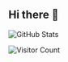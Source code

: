 ## Hi there 👋

<!--
**HuangZeLinCute/HuangZeLinCute** is a ✨ _special_ ✨ repository because its `README.md` (this file) appears on your GitHub profile.

Here are some ideas to get you started:

- 🔭 I’m currently working on ...
- 🌱 I’m currently learning ...
- 👯 I’m looking to collaborate on ...
- 🤔 I’m looking for help with ...
- 💬 Ask me about ...
- 📫 How to reach me: ...
- 😄 Pronouns: ...
- ⚡ Fun fact: ...
-->

![GitHub Stats](https://github-readme-stats.vercel.app/api?username=HuangZeLinCute&show_icons=true&theme=tokyonight)

![Visitor Count](https://komarev.com/ghpvc/?username=HuangZeLinCute&color=blue)
